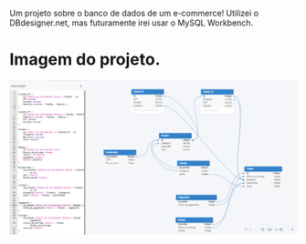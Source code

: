 Um projeto sobre o banco de dados de um e-commerce!
Utilizei o DBdesigner.net, mas futuramente irei usar o MySQL Workbench.

# Imagem do projeto.
![Descrição da Imagem](./img/e-commerce.png)
